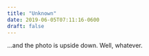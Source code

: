 ```yaml
---
title: "Unknown"
date: 2019-06-05T07:11:16-0600
draft: false
---
```


…and the photo is upside down. Well, whatever.
